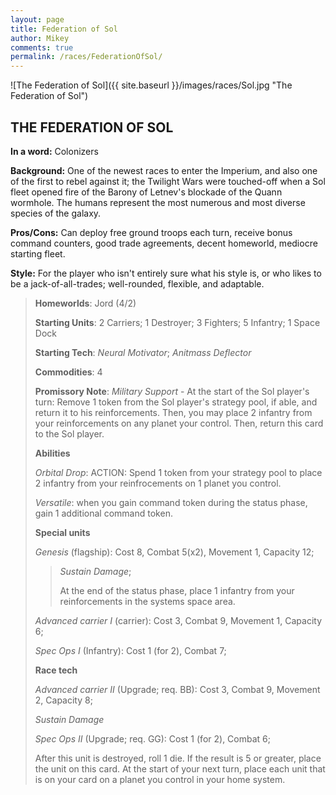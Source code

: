 ```yaml
---
layout: page
title: Federation of Sol
author: Mikey
comments: true
permalink: /races/FederationOfSol/
---
```


![The Federation of Sol]({{ site.baseurl }}/images/races/Sol.jpg "The Federation of Sol")

## THE FEDERATION OF SOL

**In a word:** Colonizers

**Background:** One of the newest races to enter the Imperium, and also one of the first to rebel against it; the Twilight Wars were touched-off when a Sol fleet opened fire of the Barony of Letnev's blockade of the Quann wormhole. The humans represent the most numerous and most diverse species of the galaxy.

**Pros/Cons:**  Can deploy free ground troops each turn, receive bonus command counters, good trade agreements, decent homeworld, mediocre starting fleet.

**Style:** For the player who isn't entirely sure what his style is, or who likes to be a jack-of-all-trades; well-rounded, flexible, and adaptable.

>**Homeworlds**: Jord (4/2)
>
>**Starting Units**: 2 Carriers; 1 Destroyer; 3 Fighters; 5 Infantry; 1 Space Dock
>
>**Starting Tech**: _Neural Motivator_; _Anitmass Deflector_
>
>**Commodities**: 4
>
>**Promissory Note**: _Military Support_ - At the start of the Sol player's turn: Remove 1 token from the Sol player's strategy pool, if able, and return it to his reinforcements. Then, you may place 2 infantry from your reinforcements on any planet your control. Then, return this card to the Sol player. 
>
>**Abilities**
>
>_Orbital Drop_: ACTION: Spend 1 token from your strategy pool to place 2 infantry from your reinfrocements on 1 planet you control. 
>
>_Versatile_: when you gain command token during the status phase, gain 1 additional command token. 
>
>**Special units**
>
>_Genesis_ (flagship): Cost 8, Combat 5(x2), Movement 1, Capacity 12; 
>>_Sustain Damage_; 
>>
>>At the end of the status phase, place 1 infantry from your reinforcements in the systems space area.  
>
>_Advanced carrier I_ (carrier): Cost 3, Combat 9, Movement 1, Capacity 6;
>
>_Spec Ops I_ (Infantry): Cost 1 (for 2), Combat 7;
>
>**Race tech**
>
>_Advanced carrier II_ (Upgrade; req. BB): Cost 3, Combat 9, Movement 2, Capacity 8; 
>
>_Sustain Damage_
>
>_Spec Ops II_ (Upgrade; req. GG): Cost 1 (for 2), Combat 6; 
>
>After this unit is destroyed, roll 1 die. If the result is 5 or greater, place the unit on this card. At the start of your next turn, place each unit that is on your card on a planet you control in your home system.
